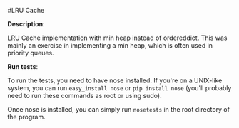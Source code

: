 #LRU Cache

**Description**:

LRU Cache implementation with min heap instead of ordereddict.
This was mainly an exercise in implementing a min heap, which is often used in priority queues.

**Run tests**:

To run the tests, you need to have nose installed. If you're on a UNIX-like system, you can run `easy_install nose` or `pip install nose` 
(you'll probably need to run these commands as root or using sudo).

Once nose is installed, you can simply run `nosetests` in the root directory of the program.


